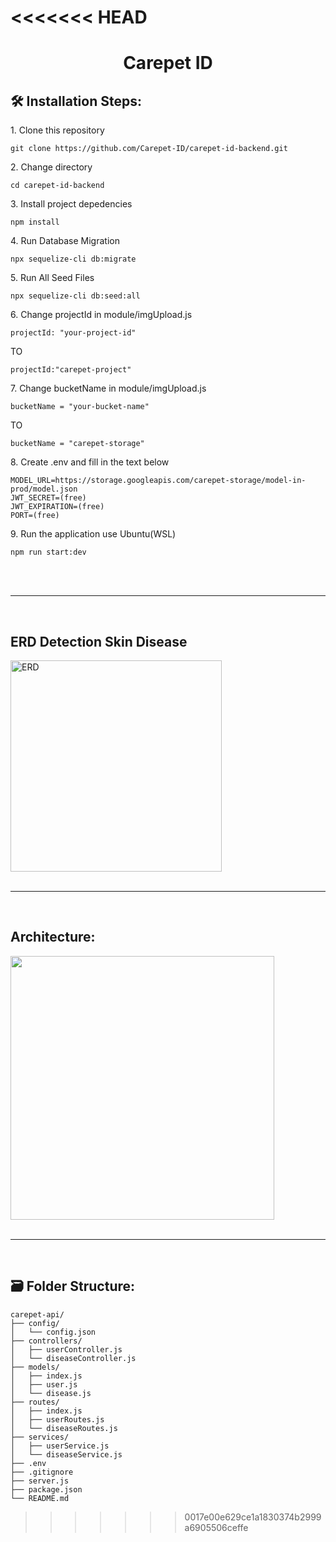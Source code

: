 <<<<<<< HEAD
=======
<h1 align="center" id="title">Carepet ID</h1>

<h2>🛠️ Installation Steps:</h2>
<p>1. Clone this repository</p>

```
git clone https://github.com/Carepet-ID/carepet-id-backend.git
```

<p>2. Change directory</p>

```
cd carepet-id-backend
```

<p>3. Install project depedencies</p>

```
npm install
```
<p>4. Run Database Migration</p>

```
npx sequelize-cli db:migrate
```

<p>5. Run All Seed Files</p>

```
npx sequelize-cli db:seed:all
```
<p>6. Change projectId in module/imgUpload.js</p>

```
projectId: "your-project-id"
```
TO

```
projectId:"carepet-project"
```

<p>7. Change bucketName in module/imgUpload.js</p>

```
bucketName = "your-bucket-name"
```
TO
```
bucketName = "carepet-storage"
```
<p>8. Create .env and fill in the text below</p>

```
MODEL_URL=https://storage.googleapis.com/carepet-storage/model-in-prod/model.json
JWT_SECRET=(free)
JWT_EXPIRATION=(free)
PORT=(free)
```
<p>9. Run the application use Ubuntu(WSL)</p>

```
npm run start:dev
```
<br>
<br>
<hr>
<br>
<h2>ERD Detection Skin Disease</h2>
<img width="338" alt="ERD" src="https://github.com/Carepet-ID/carepet-id-backend/assets/160591485/9431b786-d37e-4eec-8bed-1ab807631bb1">


<br>
<br>
<hr>
<br>
<h2>Architecture:</h2>
<img width="422" src="https://github.com/Carepet-ID/carepet-id-backend/assets/160591485/da6e3bb5-0f32-4258-80b5-a92f1cbb3607">


<br>
<br>
<hr>
<br>
<h2>🗃️ Folder Structure:</h2>

```
carepet-api/
├── config/
│   └── config.json
├── controllers/
│   ├── userController.js
│   └── diseaseController.js
├── models/
│   ├── index.js
│   ├── user.js
│   └── disease.js
├── routes/
│   ├── index.js
│   ├── userRoutes.js
│   └── diseaseRoutes.js
├── services/
│   ├── userService.js
│   └── diseaseService.js
├── .env
├── .gitignore
├── server.js
├── package.json
└── README.md
```
>>>>>>> 0017e00e629ce1a1830374b2999a6905506ceffe
